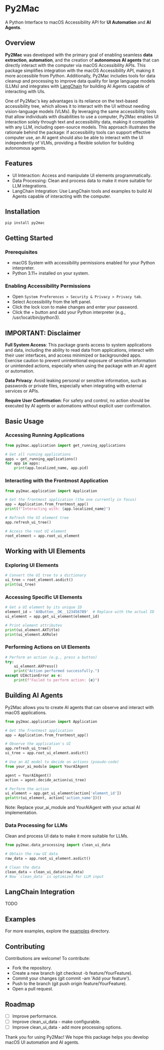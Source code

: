 # Py2Mac

A Python Interface to macOS Accessibility API for **UI Automation** and **AI Agents**.

## Overview

**Py2Mac** was developed with the primary goal of enabling seamless **data extraction**, **automation**, and the
creation of **autonomous AI agents** that can directly interact with the computer via macOS Accessibility APIs. This
package simplifies integration with the macOS Accessibility API, making it more accessible from Python. Additionally,
Py2Mac includes tools for data cleanup and processing to improve data quality for large language models (LLMs) and
integrates with [LangChain](https://github.com/langchain-ai/langchain) for building AI Agents capable of interacting with UIs.

One of Py2Mac's key advantages is its reliance on the text-based accessibility tree, which allows it to interact with
the UI without needing vision-language models (VLMs). By leveraging the same accessibility tools that allow individuals
with disabilities to use a computer, Py2Mac enables UI interaction solely through text and accessibility data, making it
compatible with any LLM, including open-source models. This approach illustrates the rationale behind the package: if
accessibility tools can support effective computer use, an AI agent should also be able to interact with the UI
independently of VLMs, providing a flexible solution for building autonomous agents.

## Features

* UI Interaction: Access and manipulate UI elements programmatically.
* Data Processing: Clean and process data to make it more suitable for LLM integrations.
* LangChain Integration: Use LangChain tools and examples to build AI Agents capable of interacting with the computer.

## Installation

```
pip install py2mac
```

## Getting Started

### Prerequisites

* macOS System with accessibility permissions enabled for your Python interpreter.
* Python 3.11+ installed on your system.

### Enabling Accessibility Permissions

* Open `System Preferences > Security & Privacy > Privacy tab`.
* Select Accessibility from the left panel.
* Click the lock icon to make changes and enter your password.
* Click the + button and add your Python interpreter (e.g., /usr/local/bin/python3).

## IMPORTANT: Disclaimer

**Full System Access**: This package grants access to system applications and data, including the ability to read data
from applications, interact with their user interfaces, and access minimized or backgrounded apps. Exercise caution to
prevent unintentional exposure of sensitive information or unintended actions, especially when using the package with an
AI agent or automation.

**Data Privacy**: Avoid leaking personal or sensitive information, such as passwords or private files, especially when
integrating with external services or APIs.

**Require User Confirmation**: For safety and control, no action should be executed by AI agents or automations without
explicit user confirmation.

## Basic Usage

### Accessing Running Applications

```python
from py2mac.application import get_running_applications

# Get all running applications
apps = get_running_applications()
for app in apps:
    print(app.localized_name, app.pid)
```

### Interacting with the Frontmost Application

```python
from py2mac.application import Application

# Get the frontmost application (the one currently in focus)
app = Application.from_frontmost_app()
print(f"Interacting with: {app.localized_name}")

# Refresh the UI element tree
app.refresh_ui_tree()

# Access the root UI element
root_element = app.root_ui_element
```

## Working with UI Elements

### Exploring UI Elements

```python
# Convert the UI tree to a dictionary
ui_tree = root_element.asdict()
print(ui_tree)
```

### Accessing Specific UI Elements

```python
# Get a UI element by its unique ID
element_id = 'AXButton__OK__123456789'  # Replace with the actual ID
ui_element = app.get_ui_element(element_id)

# Print element attributes
print(ui_element.AXTitle)
print(ui_element.AXRole)
```

### Performing Actions on UI Elements

```python
# Perform an action (e.g., press a button)
try:
    ui_element.AXPress()
    print("Action performed successfully.")
except UIActionError as e:
    print(f"Failed to perform action: {e}")
```

## Building AI Agents

Py2Mac allows you to create AI agents that can observe and interact with macOS applications.

```python
from py2mac.application import Application

# Get the frontmost application
app = Application.from_frontmost_app()

# Observe the application's UI
app.refresh_ui_tree()
ui_tree = app.root_ui_element.asdict()

# Use an AI model to decide on actions (pseudo-code)
from your_ai_module import YourAIAgent

agent = YourAIAgent()
action = agent.decide_action(ui_tree)

# Perform the action
ui_element = app.get_ui_element(action['element_id'])
getattr(ui_element, action['action_name'])()
```

Note: Replace your_ai_module and YourAIAgent with your actual AI implementation.

### Data Processing for LLMs

Clean and process UI data to make it more suitable for LLMs.

```python
from py2mac.data_processing import clean_ui_data

# Obtain the raw UI data
raw_data = app.root_ui_element.asdict()

# Clean the data
clean_data = clean_ui_data(raw_data)
# Now `clean_data` is optimized for LLM input
```

## LangChain Integration

TODO

## Examples

For more examples, explore the [examples](/examples) directory.

## Contributing

Contributions are welcome! To contribute:

* Fork the repository.
* Create a new branch (git checkout -b feature/YourFeature).
* Commit your changes (git commit -am 'Add your feature').
* Push to the branch (git push origin feature/YourFeature).
* Open a pull request.

## Roadmap

- [ ] Improve performance.
- [ ] Improve clean_ui_data - make configurable.
- [ ] Improve clean_ui_data - add more processing options.

Thank you for using Py2Mac! We hope this package helps you develop macOS UI automation and AI agents.
